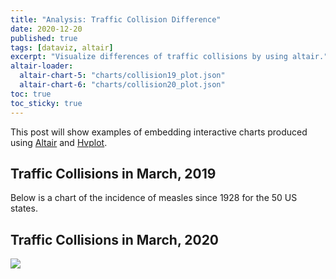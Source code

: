 ```yaml
---
title: "Analysis: Traffic Collision Difference"
date: 2020-12-20
published: true
tags: [dataviz, altair]
excerpt: "Visualize differences of traffic collisions by using altair."
altair-loader:
  altair-chart-5: "charts/collision19_plot.json"
  altair-chart-6: "charts/collision20_plot.json"
toc: true
toc_sticky: true
---
```


This post will show examples of embedding interactive charts produced using [Altair](https://altair-viz.github.io) and [Hvplot](https://hvplot.pyviz.org/).

## Traffic Collisions in March, 2019

Below is a chart of the incidence of measles since 1928 for the 50 US states.

<div id="altair-chart-5"></div>


## Traffic Collisions in March, 2020

<div id="altair-chart-6"></div>

<img src="https://github.com/jiaxuanlyu/Geospatial-LA-Covid-Analysis/blob/master/charts/collision20_plot.html">
